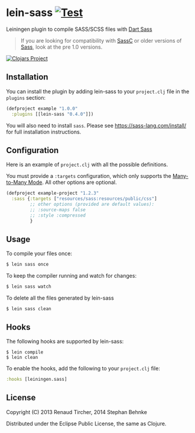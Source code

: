 # lein-sass [![Test](https://github.com/hackeryarn/lein-sass/actions/workflows/test.yaml/badge.svg)](https://github.com/hackeryarn/lein-sass/actions/workflows/test.yaml)

Leiningen plugin to compile SASS/SCSS files with [Dart Sass](https://sass-lang.com/dart-sass/)

> If you are looking for compatibility with [SassC](https://github.com/sass/sassc) or
older versions of [Sass](http://sass-lang.com), look at the pre 1.0 versions.

[![Clojars Project](http://clojars.org/lein-sass/latest-version.svg)](http://clojars.org/lein-sass)


## Installation

You can install the plugin by adding lein-sass to your `project.clj` file in the `plugins` section:

```clj
(defproject example "1.0.0"
  :plugins [[lein-sass "0.4.0"]])
```

You will also need to install `sass`. Please see https://sass-lang.com/install/ for full installation instructions. 

## Configuration

Here is an example of `project.clj` with all the possible definitions.

You must provide a `:targets` configuration, which only supports the [Many-to-Many Mode](https://sass-lang.com/documentation/cli/dart-sass/#many-to-many-mode). All other options are optional.

```clj
(defproject example-project "1.2.3"
  :sass {:targets ["resources/sass:resources/public/css"]
         ;; other options (provided are default values):
         ;; :source-maps false
         ;; :style :compressed
         }
```


## Usage

To compile your files once:

```sh
$ lein sass once
```

To keep the compiler running and watch for changes:

```sh
$ lein sass watch
```

To delete all the files generated by lein-sass

```
$ lein sass clean
```


## Hooks

The following hooks are supported by lein-sass:

```
$ lein compile
$ lein clean
```

To enable the hooks, add the following to your `project.clj` file:

```clj
:hooks [leiningen.sass]
```


## License

Copyright (C) 2013 Renaud Tircher, 2014 Stephan Behnke

Distributed under the Eclipse Public License, the same as Clojure.
